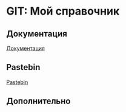 # GIT: Мой справочник

## Документация
[Документация](https://git-scm.com/book/ru/v2)

## Pastebin
[Pastebin](https://pastebin.com/)

## Дополнительно